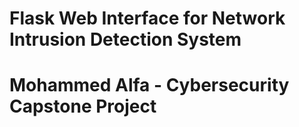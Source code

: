 # Flask Web Interface for Network Intrusion Detection System
# Mohammed Alfa - Cybersecurity Capstone Project
